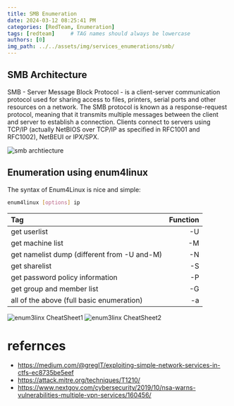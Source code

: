 ```yaml
---
title: SMB Enumeration
date: 2024-03-12 08:25:41 PM
categories: [RedTeam, Enumeration]
tags: [redteam]     # TAG names should always be lowercase
authors: [0]
img_path: ../../assets/img/services_enumerations/smb/
---
```



## SMB Architecture
SMB - Server Message Block Protocol - is a client-server communication protocol used for sharing access to files, printers, serial ports and other resources on a network.
The SMB protocol is known as a response-request protocol, meaning that it transmits multiple messages between the client and server to establish a connection. Clients connect to servers using TCP/IP (actually NetBIOS over TCP/IP as specified in RFC1001 and RFC1002), NetBEUI or IPX/SPX.

![smb archtiecture](smb_archtiecture.png)

## Enumeration using enum4linux
The syntax of Enum4Linux is nice and simple: 


```bash
enum4linux [options] ip
```


| Tag                                               |  Function   |
| :-------------------------------------            | ----------: |
| get userlist                                      |       -U    |
| get machine list                                  |       -M    |
| get namelist dump (different from -U and-M)       |       -N    |
| get sharelist                                     |       -S    |
| get password policy information                   |       -P    |
| get group and member list                         |       -G    |
| all of the above (full basic enumeration)         |       -a    |


![enum3linx CheatSheet1](enum4linux_smb_cheatsheet_1.png)
![enum3linx CheatSheet2](enum4linux_smb_cheatsheet_2.png)

# refernces 
- https://medium.com/@gregIT/exploiting-simple-network-services-in-ctfs-ec8735be5eef
- https://attack.mitre.org/techniques/T1210/
- https://www.nextgov.com/cybersecurity/2019/10/nsa-warns-vulnerabilities-multiple-vpn-services/160456/

